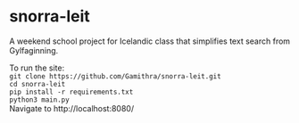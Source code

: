 # snorra-leit

A weekend school project for Icelandic class that simplifies text search from Gylfaginning.

To run the site:\
`git clone https://github.com/Gamithra/snorra-leit.git`\
`cd snorra-leit`\
`pip install -r requirements.txt`\
`python3 main.py`\
Navigate to http://localhost:8080/
